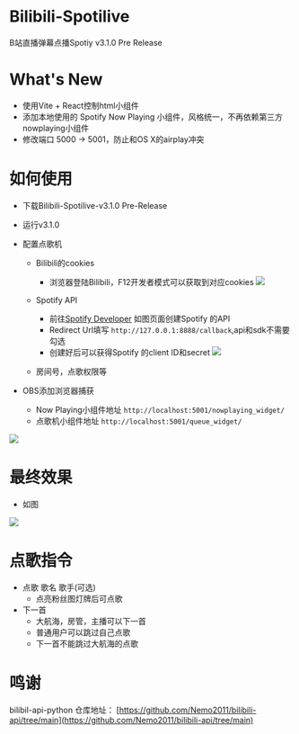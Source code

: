 # Bilibili-Spotilive
B站直播弹幕点播Spotiy
v3.1.0 Pre Release

# What's New
- 使用Vite + React控制html小组件
- 添加本地使用的 Spotify Now Playing 小组件，风格统一，不再依赖第三方nowplaying小组件
- 修改端口 5000 -> 5001，防止和OS X的airplay冲突 

# 如何使用

- 下载Bilibili-Spotilive-v3.1.0 Pre-Release
- 运行v3.1.0
- 配置点歌机
  - Bilibili的cookies
    - 浏览器登陆Bilibili，F12开发者模式可以获取到对应cookies
![](https://github.com/jo4rchy/Bilibili-Spotilive/blob/main/resources/bilibili_cookies.png)

  - Spotify API
    - 前往[Spotify Developer](https://developer.spotify.com/dashboard) 如图页面创建Spotify 的API
    - Redirect Url填写 `http://127.0.0.1:8888/callback`,api和sdk不需要勾选
    - 创建好后可以获得Spotify 的client ID和secret
![](https://github.com/jo4rchy/Bilibili-Spotilive/blob/main/resources/spotify_api.png)

  - 房间号，点歌权限等

- OBS添加浏览器捕获
  - Now Playing小组件地址 `http://localhost:5001/nowplaying_widget/`
  - 点歌机小组件地址 `http://localhost:5001/queue_widget/`

![](https://github.com/jo4rchy/Bilibili-Spotilive/blob/main/resources/obs_urls.png)

# 最终效果
- 如图

![](https://github.com/jo4rchy/Bilibili-Spotilive/blob/main/resources/how_it_looks.png)

# 点歌指令
- 点歌 歌名 歌手(可选)
  - 点亮粉丝图灯牌后可点歌
- 下一首
  - 大航海，房管，主播可以下一首
  - 普通用户可以跳过自己点歌
  - 下一首不能跳过大航海的点歌

# 鸣谢
bilibil-api-python
仓库地址：
[https://github.com/Nemo2011/bilibili-api/tree/main](https://github.com/Nemo2011/bilibili-api/tree/main)
